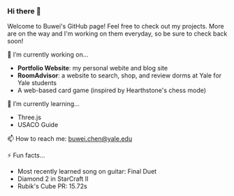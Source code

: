 ### Hi there 👋

Welcome to Buwei's GitHub page! Feel free to check out my projects. More are on the way and I'm working on them everyday, so be sure to check back soon!

🔭 I’m currently working on...
- **Portfolio Website**: my personal webite and blog site
- **RoomAdvisor**: a website to search, shop, and review dorms at Yale for Yale students
- A web-based card game (inspired by Hearthstone's chess mode)

🌱 I’m currently learning...
- Three.js
- USACO Guide

📫 How to reach me: buwei.chen@yale.edu

⚡ Fun facts...
- Most recently learned song on guitar: Final Duet
- Diamond 2 in StarCraft II
- Rubik's Cube PR: 15.72s
<!--
**BuweiChen/BuweiChen** is a ✨ _special_ ✨ repository because its `README.md` (this file) appears on your GitHub profile.
- 🔭 I’m currently working on ...
- 🌱 I’m currently learning ...
- 👯 I’m looking to collaborate on ...
- 🤔 I’m looking for help with ...
- 💬 Ask me about ...
- 📫 How to reach me: ...
- 😄 Pronouns: ...
- ⚡ Fun fact: ...
-->
